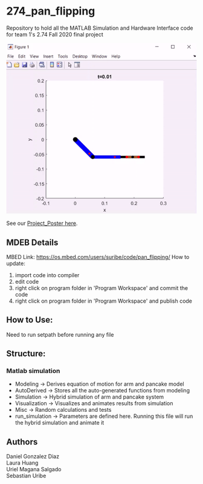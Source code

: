 # 274_pan_flipping
Repository to hold all the MATLAB Simulation and Hardware Interface code for team 1's 2.74 Fall 2020 final project  
  
![alt text](https://github.com/Daniel-GD/274_pan_flipping/blob/main/Presentation_Visuals/standard_flip.gif "Simulation1")  <br/>
  
See our [Project_Poster here](https://github.com/Daniel-GD/274_pan_flipping/blob/main/Presentation_Visuals/team1_poster.pdf).
  
## MDEB Details ##
MBED Link: https://os.mbed.com/users/suribe/code/pan_flipping/
How to update:
1. import code into compiler
2. edit code
3. right click on program folder in 'Program Workspace' and commit the code
4. right click on program folder in 'Program Workspace' and publish code

## How to Use: ##
Need to run setpath before running any file

## Structure: ##
### Matlab simulation ###
* Modeling -> Derives equation of motion for arm and pancake model
* AutoDerived -> Stores all the auto-generated functions from modeling
* Simulation -> Hybrid simulation of arm and pancake system
* Visualization -> Visualizes and animates results from simulation
* Misc -> Random calculations and tests
* run_simulation -> Parameters are defined here. Running this file will run the hybrid simulation and animate it

 ## Authors ##
 Daniel Gonzalez Diaz  
 Laura Huang  
 Uriel Magana Salgado  
 Sebastian Uribe  

